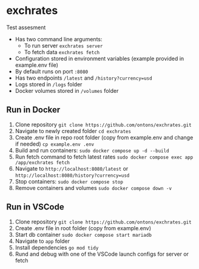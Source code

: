 # exchrates
Test assesment
* Has two command line arguments:
    * To run server `exchrates server`
    * To fetch data `exchrates fetch`
* Configuration stored in environment variables (example provided in example.env file)
* By default runs on port `:8080`
* Has two endpoints `/latest` and `/history?currency=usd`
* Logs stored in `/logs` folder
* Docker volumes stored in `/volumes` folder
## Run in Docker
1. Clone repository `git clone https://github.com/ontons/exchrates.git`
2. Navigate to newly created folder `cd exchrates`
3. Create .env file in repo root folder (copy from example.env and change if needed) `cp example.env .env`
4. Build and run containers: `sudo docker compose up -d --build`
5. Run fetch command to fetch latest rates `sudo docker compose exec app /app/exchrates fetch`
6. Navigate to `http://localhost:8080/latest` or `http://localhost:8080/history?currency=usd`
7. Stop containers: `sudo docker compose stop`
8. Remove containers and volumes `sudo docker compose down -v`
## Run in VSCode
1. Clone repository `git clone https://github.com/ontons/exchrates.git`
2. Create .env file in root folder (copy from example.env)
3. Start db container `sudo docker compose start mariadb`
4. Navigate to `app` folder
5. Install dependencies `go mod tidy`
6. Rund and debug with one of the VSCode launch configs for server or fetch